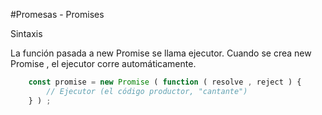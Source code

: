 #Promesas - Promises

Sintaxis

La función pasada a new Promise se llama ejecutor. Cuando se crea new Promise , el ejecutor corre automáticamente.

```javascript
    const promise = new Promise ( function ( resolve , reject ) { 
        // Ejecutor (el código productor, "cantante") 
    } ) ; 
```

